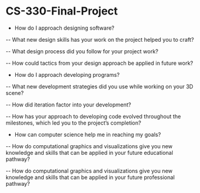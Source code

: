 # CS-330-Final-Project
- How do I approach designing software?

-- What new design skills has your work on the project helped you to craft?

-- What design process did you follow for your project work?

-- How could tactics from your design approach be applied in future work?

- How do I approach developing programs?

-- What new development strategies did you use while working on your 3D scene?

-- How did iteration factor into your development?

-- How has your approach to developing code evolved throughout the milestones, which led you to the project’s completion?

- How can computer science help me in reaching my goals?

-- How do computational graphics and visualizations give you new knowledge and skills that can be applied in your future educational pathway?

-- How do computational graphics and visualizations give you new knowledge and skills that can be applied in your future professional pathway?
